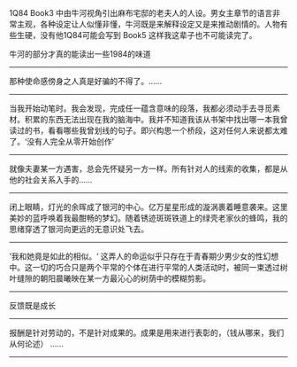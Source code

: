 1Q84 Book3 中由牛河视角引出麻布宅邸的老夫人的人设。男女主章节的语言非常主观，各种设定让人似懂非懂，牛河既是来解释设定又是来推动剧情的。人物有些生硬，没有他1Q84可能会写到 Book5 这样我这辈子也不可能读完了。

牛河的部分才真的能读出一些1984的味道

---

那种使命感傍身之人真是好骗的不得了。……

---

当我开始动笔时。我会发现，完成任一蕴含意味的段落，我都必须动手去寻觅素材。积累的东西无法出现在我的脑海中。我并不知道我该从书架中找出哪一本我曾读过的书，看看哪些我曾划线的句子。即兴构思一个桥段，这对任何人来说都太难了。‘没有人完全从零开始创作’

---

就像夫妻某一方遇害，总会先怀疑另一方一样。所有针对人的线索的收集，都是从他的社会关系入手的……

---

闭上眼睛，灯光的余晖成了银河的中心。亿万星星形成的漩涡裹着睡意袭来。这里美妙的蓝呼唤着我最酣畅的梦幻。随着锈迹斑斑铁道上的绿壳老家伙的蜂鸣，我的思绪穿透了银河向更远的无意识处飞去。

---

’我和她竟是如此的相似。‘ 
这弄人的命运似乎只存在于青春期少男少女的性幻想中。这一切的巧合只是两个平常的个体在进行平常的人类活动时，被同一束透过树叶缝隙的朝阳晨曦映在某一方最沁心的树荫中的模糊剪影。


---

反馈既是成长

---

报酬是针对劳动的，不是针对成果的。成果是用来进行表彰的，（钱从哪来，我们从何论述） ……

---

